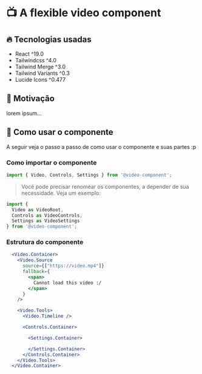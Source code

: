 # 📺 A flexible video component

## 🔥 Tecnologias usadas

- React ^19.0
- Tailwindcss ^4.0
- Tailwind Merge ^3.0
- Tailwind Variants ^0.3
- Lucide Icons ^0.477

## 🧠 Motivação

lorem ipsum...

## 📃 Como usar o componente
A seguir veja o passo a passo de como usar o componente e suas partes :p

### Como importar o componente

```javascript
import { Video, Controls, Settings } from '@video-component';
```

> Você pode precisar renomear os componentes, a depender de sua necessidade. Veja um exemplo:

```javascript
import {
  Video as VideoRoot,
  Controls as VideoControls,
  Settings as VideoSettings
} from '@video-component';
```

### Estrutura do componente

```jsx
  <Video.Container>
    <Video.Source 
      source={["https://video.mp4"]}
      fallback={
        <span>
          Cannot load this video :/
        </span>
      }
    />

    <Video.Tools>
      <Video.Timeline />

      <Controls.Container>

        <Settings.Container>

        </Settings.Container>
      </Controls.Container>
    </Video.Tools>
  </Video.Container>
```